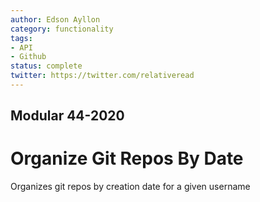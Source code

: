 ```yaml
---
author: Edson Ayllon
category: functionality
tags:
- API
- Github
status: complete
twitter: https://twitter.com/relativeread
---
```


## Modular 44-2020

# Organize Git Repos By Date

Organizes git repos by creation date for a given username
